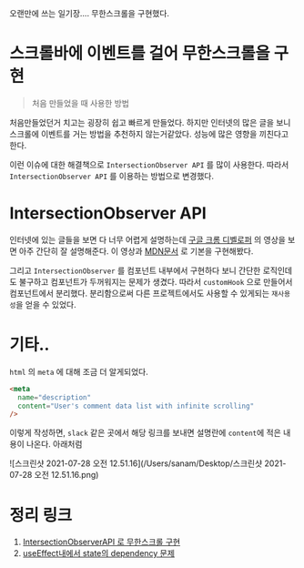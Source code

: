 오랜만에 쓰는 일기장.... 무한스크롤을 구현했다. 

# 스크롤바에 이벤트를 걸어 무한스크롤을 구현

> 처음 만들었을 때 사용한 방법

처음만들었던거 치고는 굉장히 쉽고 빠르게 만들었다. 하지만 인터넷의 많은 글을 보니 스크롤에 이벤트를 거는 방법을 추천하지 않는거같았다. 성능에 많은 영향을 끼친다고 한다.

이런 이슈에 대한 해결책으로 `IntersectionObserver API` 를 많이 사용한다. 따라서 `IntersectionObserver API` 를 이용하는 방법으로 변경했다.

# IntersectionObserver API

인터넷에 있는 글들을 보면 다 너무 어렵게 설명하는데 [구글 크롬 디벨로퍼](https://www.youtube.com/watch?v=kW_atFXMG98&ab_channel=GoogleChromeDevelopers) 의 영상을 보면 아주 간단히 잘 설명해준다. 이 영상과 [MDN문서](https://developer.mozilla.org/ko/docs/Web/API/Intersection_Observer_API#intersection_observer_%EC%83%9D%EC%84%B1%ED%95%98%EA%B8%B0) 로 기본을 구현해봤다.

그리고 `IntersectionObserver` 를 컴포넌트 내부에서 구현하다 보니 간단한 로직인데도 불구하고 컴포넌트가 두꺼워지는 문제가 생겼다. 따라서 `customHook` 으로 만들어서 컴포넌트에서 분리했다. 분리함으로써 다른 프로젝트에서도 사용할 수 있게되는 `재사용성`을 얻을 수 있었다.

# 기타..

`html` 의 `meta` 에 대해 조금 더 알게되었다.

 ```html
 <meta
   name="description"
   content="User's comment data list with infinite scrolling"
 />
 ```

이렇게 작성하면, `slack` 같은 곳에서 해당 링크를 보내면 설명란에 `content`에 적은 내용이 나온다. 아래처럼

![스크린샷 2021-07-28 오전 12.51.16](/Users/sanam/Desktop/스크린샷 2021-07-28 오전 12.51.16.png)

# 정리 링크

1. [IntersectionObserverAPI 로 무한스크롤 구현](https://simian114.gitbook.io/blog/undefined/react/intersectionobserverapi)
2. [useEffect내에서 state의 dependency 문제](https://simian114.gitbook.io/blog/undefined/react/useeffect-state-dependency)



